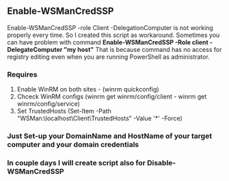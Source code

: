 ## Enable-WSManCredSSP

Enable-WSManCredSSP -role Client -DelegationComputer is not working properly every time. So I created this script as workaround.
Sometimes you can have problem with command **Enable-WSManCredSSP -Role client -DelegateComputer "my host"**
That is because command has no access for registry editing even when you are running PowerShell as administrator.

### Requires
  1. Enable WinRM on both sites - (winrm quickconfig)
  2. Chceck WinRM configs (winrm get winrm/config/client - winrm get winrm/config/service)
  2. Set TrustedHosts (Set-Item -Path "WSMan:\localhost\Client\TrustedHosts" -Value '*' -Force)

### Just Set-up your DomainName and HostName of your target computer and your domain credentials

### In couple days I will create script also for Disable-WSManCredSSP
